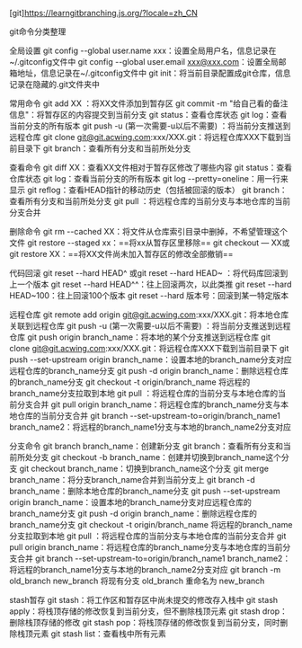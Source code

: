 [git]https://learngitbranching.js.org/?locale=zh_CN

git命令分类整理


全局设置
git config --global user.name xxx：设置全局用户名，信息记录在~/.gitconfig文件中
git config --global user.email xxx@xxx.com：设置全局邮箱地址，信息记录在~/.gitconfig文件中
git init：将当前目录配置成git仓库，信息记录在隐藏的.git文件夹中


常用命令
git add XX ：将XX文件添加到暂存区
git commit -m "给自己看的备注信息"：将暂存区的内容提交到当前分支
git status：查看仓库状态
git log：查看当前分支的所有版本
git push -u (第一次需要-u以后不需要) ：将当前分支推送到远程仓库
git clone git@git.acwing.com:xxx/XXX.git：将远程仓库XXX下载到当前目录下
git branch：查看所有分支和当前所处分支


查看命令
git diff XX：查看XX文件相对于暂存区修改了哪些内容
git status：查看仓库状态
git log：查看当前分支的所有版本
git log --pretty=oneline：用一行来显示
git reflog：查看HEAD指针的移动历史（包括被回滚的版本）
git branch：查看所有分支和当前所处分支
git pull ：将远程仓库的当前分支与本地仓库的当前分支合并


删除命令
git rm --cached XX：将文件从仓库索引目录中删掉，不希望管理这个文件
git restore --staged xx：==将xx从暂存区里移除==
git checkout — XX或git restore XX：==将XX文件尚未加入暂存区的修改全部撤销==


代码回滚
git reset --hard HEAD^ 或git reset --hard HEAD~ ：将代码库回滚到上一个版本
git reset --hard HEAD^^：往上回滚两次，以此类推
git reset --hard HEAD~100：往上回滚100个版本
git reset --hard 版本号：回滚到某一特定版本


远程仓库
git remote add origin git@git.acwing.com:xxx/XXX.git：将本地仓库关联到远程仓库
git push -u (第一次需要-u以后不需要) ：将当前分支推送到远程仓库
git push origin branch_name：将本地的某个分支推送到远程仓库
git clone git@git.acwing.com:xxx/XXX.git：将远程仓库XXX下载到当前目录下
git push --set-upstream origin branch_name：设置本地的branch_name分支对应远程仓库的branch_name分支
git push -d origin branch_name：删除远程仓库的branch_name分支
git checkout -t origin/branch_name 将远程的branch_name分支拉取到本地
git pull ：将远程仓库的当前分支与本地仓库的当前分支合并
git pull origin branch_name：将远程仓库的branch_name分支与本地仓库的当前分支合并
git branch --set-upstream-to=origin/branch_name1 branch_name2：将远程的branch_name1分支与本地的branch_name2分支对应


分支命令
git branch branch_name：创建新分支
git branch：查看所有分支和当前所处分支
git checkout -b branch_name：创建并切换到branch_name这个分支
git checkout branch_name：切换到branch_name这个分支
git merge branch_name：将分支branch_name合并到当前分支上
git branch -d branch_name：删除本地仓库的branch_name分支
git push --set-upstream origin branch_name：设置本地的branch_name分支对应远程仓库的branch_name分支
git push -d origin branch_name：删除远程仓库的branch_name分支
git checkout -t origin/branch_name 将远程的branch_name分支拉取到本地
git pull ：将远程仓库的当前分支与本地仓库的当前分支合并
git pull origin branch_name：将远程仓库的branch_name分支与本地仓库的当前分支合并
git branch --set-upstream-to=origin/branch_name1 branch_name2：将远程的branch_name1分支与本地的branch_name2分支对应
git branch -m old_branch new_branch  将现有分支 old_branch 重命名为 new_branch

stash暂存
git stash：将工作区和暂存区中尚未提交的修改存入栈中
git stash apply：将栈顶存储的修改恢复到当前分支，但不删除栈顶元素
git stash drop：删除栈顶存储的修改
git stash pop：将栈顶存储的修改恢复到当前分支，同时删除栈顶元素
git stash list：查看栈中所有元素



